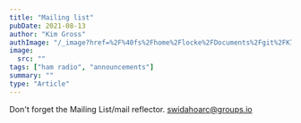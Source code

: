 ```yaml
---
title: "Mailing list"
pubDate: 2021-08-13
author: "Kim Gross"
authImage: "/_image?href=%2F%40fs%2Fhome%2Flocke%2FDocuments%2Fgit%2FK7SWI%2Fsrc%2Fassets%2Fteam%2FKI03.png%3ForigWidth%3D447%26origHeight%3D411%26origFormat%3Dpng&w=447&h=411&f=webp"
image:
  src: ""
tags: ["ham radio", "announcements"]
summary: ""
type: "Article"
---
```


Don't forget the Mailing List/mail reflector. swidahoarc@groups.io
